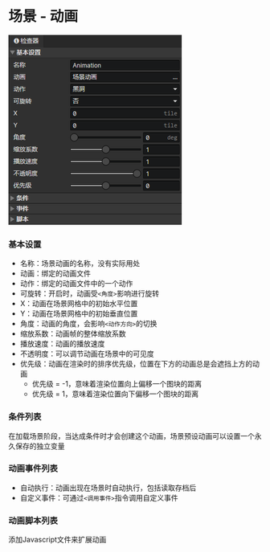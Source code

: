 # 场景 - 动画

![](img/scene-animation-1.png)

### 基本设置

- 名称：场景动画的名称，没有实际用处
- 动画：绑定的动画文件
- 动作：绑定的动画文件中的一个动作
- 可旋转：开启时，动画受`<角度>`影响进行旋转
- X：动画在场景网格中的初始水平位置
- Y：动画在场景网格中的初始垂直位置
- 角度：动画的角度，会影响`<动作方向>`的切换
- 缩放系数：动画帧的整体缩放系数
- 播放速度：动画的播放速度
- 不透明度：可以调节动画在场景中的可见度
- 优先级：动画在渲染时的排序优先级，位置在下方的动画总是会遮挡上方的动画
  - 优先级 = -1，意味着渲染位置向上偏移一个图块的距离
  - 优先级 = 1，意味着渲染位置向下偏移一个图块的距离

### 条件列表

在加载场景阶段，当达成条件时才会创建这个动画，场景预设动画可以设置一个永久保存的独立变量

### 动画事件列表

- 自动执行：动画出现在场景时自动执行，包括读取存档后
- 自定义事件：可通过`<调用事件>`指令调用自定义事件

### 动画脚本列表

添加Javascript文件来扩展动画